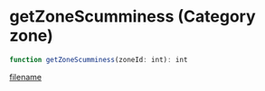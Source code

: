 # getZoneScumminess (Category zone)

```js
function getZoneScumminess(zoneId: int): int
```

[filename](getZoneScumminess_m.md ':include')